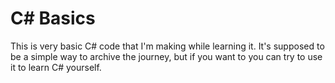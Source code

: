 # C# Basics

This is very basic C# code that I'm making while learning it. It's supposed to be a simple way to archive the
journey, but if you want to you can try to use it to learn C# yourself.
